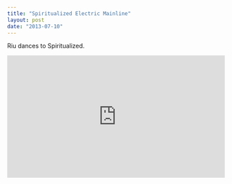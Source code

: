```yaml
---
title: "Spiritualized Electric Mainline"
layout: post
date: "2013-07-10"
---
```


Riu dances to Spiritualized.

<div style="padding:56.34% 0 0 0;position:relative;"><iframe src="https://player.vimeo.com/video/70022465?badge=0&amp;autopause=0&amp;player_id=0&amp;app_id=58479" frameborder="0" allow="autoplay; fullscreen; picture-in-picture; clipboard-write" style="position:absolute;top:0;left:0;width:100%;height:100%;" title="IMG 0589 (1)"></iframe></div><script src="https://player.vimeo.com/api/player.js"></script>
